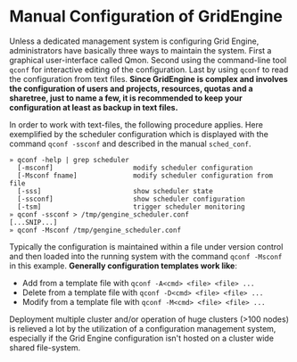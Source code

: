 # Manual Configuration of GridEngine

Unless a dedicated management system is configuring Grid Engine, administrators have basically three ways to maintain the system. First a graphical user-interface called Qmon. Second using the command-line tool `qconf` for interactive editing of the configuration. Last by using `qconf` to read the configuration from text files. **Since GridEngine is complex and involves the configuration of users and projects, resources, quotas and a sharetree, just to name a few, it is recommended to keep your configuration at least as backup in text files.**

In order to work with text-files, the following procedure applies. Here exemplified by the scheduler configuration which is displayed with the command `qconf -ssconf` and described in the manual `sched_conf`.

    » qconf -help | grep scheduler
      [-msconf]                    modify scheduler configuration
      [-Msconf fname]              modify scheduler configuration from file
      [-sss]                       show scheduler state
      [-ssconf]                    show scheduler configuration
      [-tsm]                       trigger scheduler monitoring
    » qconf -ssconf > /tmp/gengine_scheduler.conf
    [...SNIP...]
    » qconf -Msconf /tmp/gengine_scheduler.conf

Typically the configuration is maintained within a file under version control and then loaded into the running system with the command `qconf -Msconf` in this example. **Generally configuration templates work like**:

* Add from a template file with `qconf -A<cmd> <file> <file> ...`
* Delete from a template file with `qconf -D<cmd> <file> <file> ...`
* Modify from a template file with `qconf -M<cmd> <file> <file> ...`

Deployment multiple cluster and/or operation of huge clusters (>100 nodes) is relieved a lot by the utilization of a configuration management system, especially if the Grid Engine configuration isn't hosted on a cluster wide shared file-system. 

